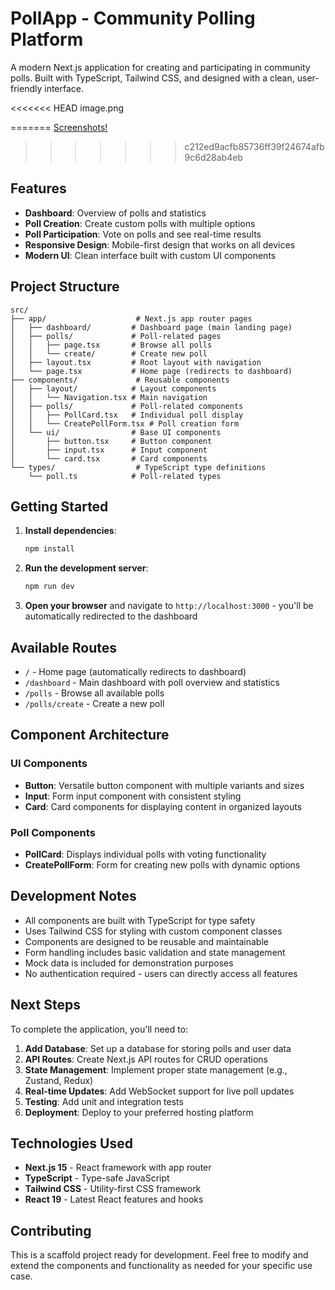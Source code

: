 # PollApp - Community Polling Platform

A modern Next.js application for creating and participating in community polls. Built with TypeScript, Tailwind CSS, and designed with a clean, user-friendly interface.

<<<<<<< HEAD
image.png

=======
<a href="https://docs.google.com/document/d/1JkcW1DNYPMniUQnBHTbWDVC0JKo_f1yF/edit?usp=sharing&ouid=113796980813407446380&rtpof=true&sd=true">Screenshots!</a>
>>>>>>> c212ed9acfb85736ff39f24674afb9c6d28ab4eb
## Features

- **Dashboard**: Overview of polls and statistics
- **Poll Creation**: Create custom polls with multiple options
- **Poll Participation**: Vote on polls and see real-time results
- **Responsive Design**: Mobile-first design that works on all devices
- **Modern UI**: Clean interface built with custom UI components

## Project Structure

```
src/
├── app/                    # Next.js app router pages
│   ├── dashboard/         # Dashboard page (main landing page)
│   ├── polls/             # Poll-related pages
│   │   ├── page.tsx       # Browse all polls
│   │   └── create/        # Create new poll
│   ├── layout.tsx         # Root layout with navigation
│   └── page.tsx           # Home page (redirects to dashboard)
├── components/             # Reusable components
│   ├── layout/            # Layout components
│   │   └── Navigation.tsx # Main navigation
│   ├── polls/             # Poll-related components
│   │   ├── PollCard.tsx   # Individual poll display
│   │   └── CreatePollForm.tsx # Poll creation form
│   └── ui/                # Base UI components
│       ├── button.tsx     # Button component
│       ├── input.tsx      # Input component
│       └── card.tsx       # Card components
└── types/                  # TypeScript type definitions
    └── poll.ts            # Poll-related types
```

## Getting Started

1. **Install dependencies**:
   ```bash
   npm install
   ```

2. **Run the development server**:
   ```bash
   npm run dev
   ```

3. **Open your browser** and navigate to `http://localhost:3000` - you'll be automatically redirected to the dashboard

## Available Routes

- `/` - Home page (automatically redirects to dashboard)
- `/dashboard` - Main dashboard with poll overview and statistics
- `/polls` - Browse all available polls
- `/polls/create` - Create a new poll

## Component Architecture

### UI Components
- **Button**: Versatile button component with multiple variants and sizes
- **Input**: Form input component with consistent styling
- **Card**: Card components for displaying content in organized layouts

### Poll Components
- **PollCard**: Displays individual polls with voting functionality
- **CreatePollForm**: Form for creating new polls with dynamic options

## Development Notes

- All components are built with TypeScript for type safety
- Uses Tailwind CSS for styling with custom component classes
- Components are designed to be reusable and maintainable
- Form handling includes basic validation and state management
- Mock data is included for demonstration purposes
- No authentication required - users can directly access all features

## Next Steps

To complete the application, you'll need to:

1. **Add Database**: Set up a database for storing polls and user data
2. **API Routes**: Create Next.js API routes for CRUD operations
3. **State Management**: Implement proper state management (e.g., Zustand, Redux)
4. **Real-time Updates**: Add WebSocket support for live poll updates
5. **Testing**: Add unit and integration tests
6. **Deployment**: Deploy to your preferred hosting platform

## Technologies Used

- **Next.js 15** - React framework with app router
- **TypeScript** - Type-safe JavaScript
- **Tailwind CSS** - Utility-first CSS framework
- **React 19** - Latest React features and hooks

## Contributing

This is a scaffold project ready for development. Feel free to modify and extend the components and functionality as needed for your specific use case.
